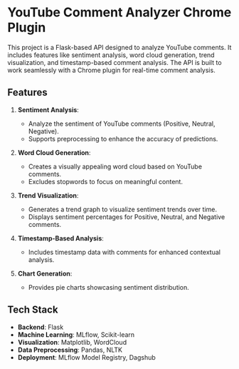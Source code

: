 # YouTube Comment Analyzer Chrome Plugin

This project is a Flask-based API designed to analyze YouTube comments. It includes features like sentiment analysis, word cloud generation, trend visualization, and timestamp-based comment analysis. The API is built to work seamlessly with a Chrome plugin for real-time comment analysis.

## Features

1. **Sentiment Analysis**: 
   - Analyze the sentiment of YouTube comments (Positive, Neutral, Negative).
   - Supports preprocessing to enhance the accuracy of predictions.

2. **Word Cloud Generation**:
   - Creates a visually appealing word cloud based on YouTube comments.
   - Excludes stopwords to focus on meaningful content.

3. **Trend Visualization**:
   - Generates a trend graph to visualize sentiment trends over time.
   - Displays sentiment percentages for Positive, Neutral, and Negative comments.

4. **Timestamp-Based Analysis**:
   - Includes timestamp data with comments for enhanced contextual analysis.

5. **Chart Generation**:
   - Provides pie charts showcasing sentiment distribution.

## Tech Stack

- **Backend**: Flask
- **Machine Learning**: MLflow, Scikit-learn
- **Visualization**: Matplotlib, WordCloud
- **Data Preprocessing**: Pandas, NLTK
- **Deployment**: MLflow Model Registry, Dagshub
